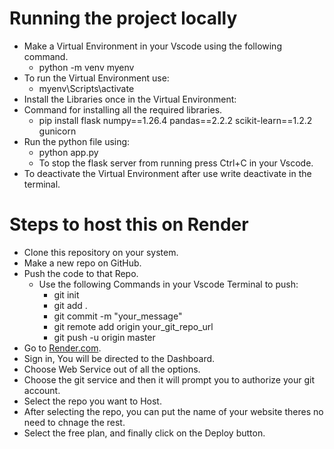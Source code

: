 # Running the project locally 
* Make a Virtual Environment in your Vscode using the following command.
  *  python -m venv myenv
*  To run the Virtual Environment use:
   *  myenv\Scripts\activate
* Install the Libraries once in the Virtual Environment:
* Command for installing all the required libraries.
  * pip install flask numpy==1.26.4 pandas==2.2.2 scikit-learn==1.2.2 gunicorn
* Run the python file using:
  * python app.py
  * To stop the flask server from running press Ctrl+C in your Vscode.
* To deactivate the Virtual Environment after use write deactivate in the terminal.
  







# Steps to host this on Render
* Clone this repository on your system.
* Make a new repo on GitHub. 
* Push the code to that Repo.
  * Use the following Commands in your Vscode Terminal to push:
    * git init
    * git add .
    * git commit -m "your_message"
    * git remote add origin your_git_repo_url
    * git push -u origin master
* Go to [Render.com](https://render.com/).
* Sign in, You will be directed to the Dashboard.
* Choose Web Service out of all the options.
* Choose the git service and then it will prompt you to authorize your git account.
* Select the repo you want to Host.
* After selecting the repo, you can put the name of your website theres no need to chnage the rest.
* Select the free plan, and finally click on the Deploy button. 
      
